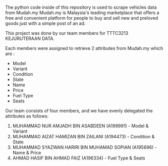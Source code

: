 The python code inside of this repository is used to scrape vehicles data from Mudah.my 
Mudah.my is Malaysia's leading marketplace that offers a free and convenient platform for people to buy and sell new and preloved goods just with a simple post of an ad.

This project was done by our team members for TTTC3213 KEJURUTERAAN DATA. 

Each members were assigned to retrieve 2 attributes from Mudah.my which are :
- Model
- Variant
- Condition
- State
- Name
- Price
- Fuel Type
- Seats

Our team consists of four members, and we have evenly delegated the attributes as follows:

1. MUHAMMAD NUR AMJADH BIN ASABDEEN (A199991) - Model & Variant
2. MUHAMMAD AIZAT HAMIZAN BIN ZAILANI (A194473) - Condition & State
3. MUHAMMAD SYAZWAN HARIRI BIN MUHAMAD SOPIAN (A195696) - Name & Price
4. AHMAD HASIF BIN AHMAD FAIZ (A196334) - Fuel Type & Seats

